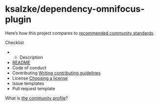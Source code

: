 # ksalzke/dependency-omnifocus-plugin

Here’s how this project compares to [recommended community standards](https://opensource.guide/).

 Checklist

* * Description
* [README](blob/master/ksalzke-dependency-omnifocus-plugin-1.md)
* Code of conduct
* Contributing [Writing contributing guidelines](https://docs.github.com/articles/setting-guidelines-for-repository-contributors/)
* License [Choosing a license](https://docs.github.com/articles/adding-a-license-to-a-repository/)
*  Issue templates
*  Pull request template

What is [the community profile](https://docs.github.com/articles/viewing-your-community-profile)?

